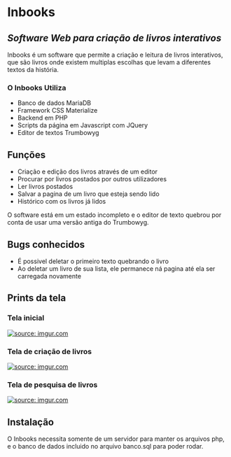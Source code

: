 # Inbooks
## _Software Web para criação de livros interativos_

Inbooks é um software que permite a criação e leitura de livros interativos, que são livros onde existem multiplas escolhas que levam a diferentes textos da história.

### O Inbooks Utiliza

- Banco de dados MariaDB
- Framework CSS Materialize
- Backend em PHP
- Scripts da página em Javascript com JQuery
- Editor de textos Trumbowyg

## Funções

- Criação e edição dos livros através de um editor
- Procurar por livros postados por outros utilizadores
- Ler livros postados
- Salvar a pagina de um livro que esteja sendo lido
- Histórico com os livros já lidos

O software está em um estado incompleto e o editor de texto quebrou por conta de usar uma versão antiga do Trumbowyg.
## Bugs conhecidos
- É possivel deletar o primeiro texto quebrando o livro
- Ao deletar um livro de sua lista, ele permanece ná pagina até ela ser carregada novamente





## Prints da tela

### Tela inicial
 <a href="https://imgur.com/gxMQJqI"><img src="https://i.imgur.com/gxMQJqI.png" title="source: imgur.com" /></a>
### Tela de criação de livros
 <a href="https://imgur.com/Ii9dNJR"><img src="https://i.imgur.com/Ii9dNJR.png" title="source: imgur.com" /></a>
  
### Tela de pesquisa de livros
 <a href="https://imgur.com/esyidny"><img src="https://i.imgur.com/esyidny.png" title="source: imgur.com" /></a>

  
## Instalação
O Inbooks necessita somente de um servidor para manter os arquivos php, e o banco de dados incluido no arquivo banco.sql para poder rodar.




